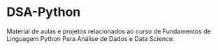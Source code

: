 # DSA-Python
Material de aulas e projetos relacionados ao curso de Fundamentos de Linguagem Python Para Análise de Dados e Data Science.
